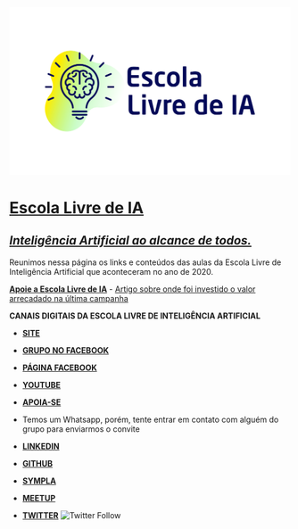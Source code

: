 ![Escola Livre de IA](img/Logo_escola_livre.png?raw=true "Escola Livre de IA")


# [**Escola Livre de IA**](http://escolalivre-ia.com.br/)
## [*Inteligência Artificial ao alcance de todos.*](http://escolalivre-ia.com.br/)

Reunimos nessa página os links e conteúdos das aulas da Escola Livre de Inteligência Artificial que aconteceram no ano de 2020.

[**Apoie a Escola Livre de IA**](https://apoia.se/escolalivre-ia)
	- [Artigo sobre onde foi investido o valor arrecadado na última campanha](https://medium.com/@schoolofai.sp/campanha-de-doa%C3%A7%C3%A3o-da-school-of-ai-brasil-hist%C3%B3rico-e-transpar%C3%AAncia-d8f61b57750f)

**CANAIS DIGITAIS DA ESCOLA LIVRE DE INTELIGÊNCIA ARTIFICIAL**

- [**SITE**](http://escolalivre-ia.com.br/)

- [**GRUPO NO FACEBOOK**](https://www.facebook.com/groups/escolalivre.ia/)

- [**PÁGINA FACEBOOK**](https://www.facebook.com/escolalivre.ia/)

- [**YOUTUBE**](https://www.youtube.com/c/EscolaLivreDeInteligenciaArtificial?sub_confirmation=1)

- [**APOIA-SE**](https://apoia.se/escolalivre-ia)

- Temos um Whatsapp, porém, tente entrar em contato com alguém do grupo para enviarmos o convite

- [**LINKEDIN**](https://www.linkedin.com/company/escolalivre-ia/)

- [**GITHUB**](https://www.github.com/escolalivre-ia/)

- [**SYMPLA**](https://www.sympla.com.br/escolalivre-ia)

- [**MEETUP**](https://www.meetup.com/pt-BR/escolalivre-ia/)

- [**TWITTER**](https://twitter.com/escolalivre_ia) ![Twitter Follow](https://img.shields.io/twitter/follow/escolalivre_ia?label=escolalivre_ia&style=social)


